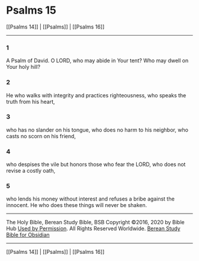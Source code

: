 # Psalms 15

[[Psalms 14]] | [[Psalms]] | [[Psalms 16]]

---

### 1
A Psalm of David. O LORD, who may abide in Your tent? Who may dwell on Your holy hill?

### 2
He who walks with integrity and practices righteousness, who speaks the truth from his heart,

### 3
who has no slander on his tongue, who does no harm to his neighbor, who casts no scorn on his friend,

### 4
who despises the vile but honors those who fear the LORD, who does not revise a costly oath,

### 5
who lends his money without interest and refuses a bribe against the innocent. He who does these things will never be shaken.

---

The Holy Bible, Berean Study Bible, BSB
Copyright ©2016, 2020 by Bible Hub
[Used by Permission](https://berean.bible/terms.htm). All Rights Reserved Worldwide.
[Berean Study Bible for Obsidian](https://github.com/gapmiss/berean-study-bible-for-obsidian)

---

[[Psalms 14]] | [[Psalms]] | [[Psalms 16]]

